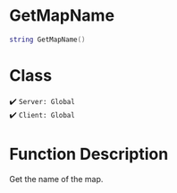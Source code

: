 # GetMapName
```lua
string GetMapName()
```
# Class
✔️ `Server: Global`  
✔️ `Client: Global`  

# Function Description
Get the name of the map.
